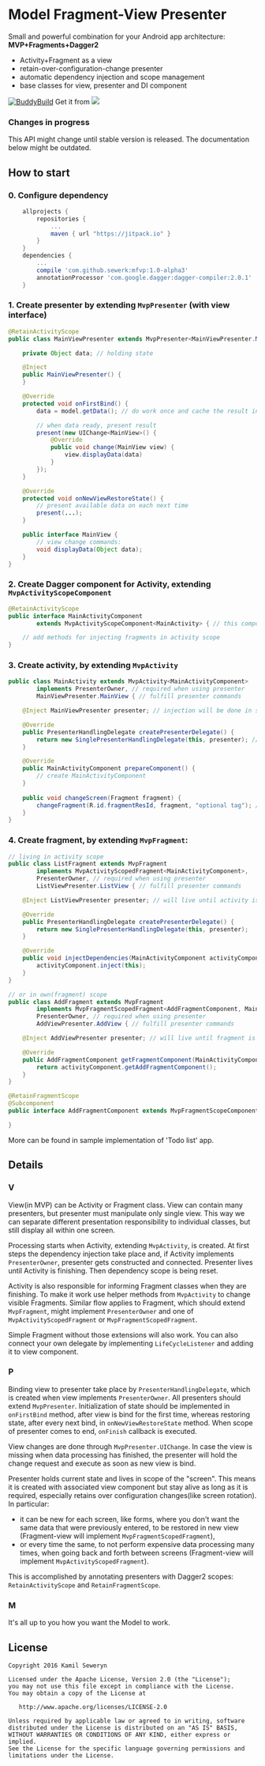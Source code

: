 # Model Fragment-View Presenter

Small and powerful combination for your Android app architecture: **MVP+Fragments+Dagger2**
 - Activity+Fragment as a view 
 - retain-over-configuration-change presenter
 - automatic dependency injection and scope management
 - base classes for view, presenter and DI component

[![BuddyBuild](https://dashboard.buddybuild.com/api/statusImage?appID=57ab933e40aec601003836de&branch=master&build=latest)](https://dashboard.buddybuild.com/apps/57ab933e40aec601003836de/build/latest)
Get it from [![](https://jitpack.io/v/sewerk/mfvp.svg)](https://jitpack.io/#sewerk/mfvp)

### Changes in progress

This API might change until stable version is released. The documentation below might be outdated.


## How to start

### 0. Configure dependency
```groovy
    allprojects {
        repositories {
            ...
            maven { url "https://jitpack.io" }
        }
    }
    dependencies {
        ...
        compile 'com.github.sewerk:mfvp:1.0-alpha3'
        annotationProcessor 'com.google.dagger:dagger-compiler:2.0.1'
    }
```

### 1. Create **presenter** by extending `MvpPresenter` (with view interface)
```java
@RetainActivityScope
public class MainViewPresenter extends MvpPresenter<MainViewPresenter.MainView> {

    private Object data; // holding state

    @Inject
    public MainViewPresenter() {
    }

    @Override
    protected void onFirstBind() {
        data = model.getData(); // do work once and cache the result in field

        // when data ready, present result
        present(new UIChange<MainView>() {
            @Override
            public void change(MainView view) {
                view.displayData(data)
            }
        });
    }

    @Override
    protected void onNewViewRestoreState() {
        // present available data on each next time
        present(...);
    }

    public interface MainView {
        // view change commands:
        void displayData(Object data);
    }
}
```
### 2. Create Dagger **component** for Activity, extending `MvpActivityScopeComponent`
```java
@RetainActivityScope
public interface MainActivityComponent
        extends MvpActivityScopeComponent<MainActivity> { // this component is for MainActivity

    // add methods for injecting fragments in activity scope
}
```
### 3. Create **activity**, by extending `MvpActivity`
```java
public class MainActivity extends MvpActivity<MainActivityComponent>
        implements PresenterOwner, // required when using presenter
        MainViewPresenter.MainView { // fulfill presenter commands

    @Inject MainViewPresenter presenter; // injection will be done in super.onCreate()

    @Override
    public PresenterHandlingDelegate createPresenterDelegate() {
        return new SinglePresenterHandlingDelegate(this, presenter); // single presenter managing this activity
    }

    @Override
    public MainActivityComponent prepareComponent() {
        // create MainActivityComponent
    }
    
    public void changeScreen(Fragment fragment) {
        changeFragment(R.id.fragmentResId, fragment, "optional tag"); // use API from MvpActivity class for proper Fragment scope management
    }
}
```
### 4. Create **fragment**, by extending `MvpFragment`:
```java
// living in activity scope
public class ListFragment extends MvpFragment
        implements MvpActivityScopedFragment<MainActivityComponent>,
        PresenterOwner, // required when using presenter
        ListViewPresenter.ListView { // fulfill presenter commands

    @Inject ListViewPresenter presenter; // will live until activity is finishing

    @Override
    public PresenterHandlingDelegate createPresenterDelegate() {
        return new SinglePresenterHandlingDelegate(this, presenter);
    }

    @Override
    public void injectDependencies(MainActivityComponent activityComponent) {
        activityComponent.inject(this);
    }
}

// or in own(fragment) scope
public class AddFragment extends MvpFragment
        implements MvpFragmentScopedFragment<AddFragmentComponent, MainActivityComponent>, // own and parent component types
        PresenterOwner, // required when using presenter 
        AddViewPresenter.AddView { // fulfill presenter commands

    @Inject AddViewPresenter presenter; // will live until fragment is finishing

    @Override
    public AddFragmentComponent getFragmentComponent(MainActivityComponent activityComponent) {
        return activityComponent.getAddFragmentComponent();
    }
}

@RetainFragmentScope
@Subcomponent
public interface AddFragmentComponent extends MvpFragmentScopeComponent<AddFragment> {

}
```

More can be found in sample implementation of 'Todo list' app.

## Details

### V

View(in MVP) can be Activity or Fragment class. View can contain many presenters, but presenter must
manipulate only single view. This way we can separate different presentation responsibility to individual classes,
but still display all within one screen.

Processing starts when Activity, extending `MvpActivity`, is created. At first steps the dependency
injection take place and, if Activity implements `PresenterOwner`, presenter gets constructed and connected.
Presenter lives until Activity is finishing. Then dependency scope is being reset.

Activity is also responsible for informing Fragment classes when they are finishing.
To make it work use helper methods from `MvpActivity` to change visible Fragments.
Similar flow applies to Fragment, which should extend `MvpFragment`, might implement `PresenterOwner`
and one of `MvpActivityScopedFragment` or `MvpFragmentScopedFragment`.

Simple Fragment without those extensions will also work.
You can also connect your own delegate by implementing `LifeCycleListener` and adding it to view component.

### P

Binding view to presenter take place by `PresenterHandlingDelegate`, which is created when view implements `PresenterOwner`.
All presenters should extend `MvpPresenter`. Initialization of state should be implemented in `onFirstBind`
method, after view is bind for the first time, whereas restoring state, after every next bind,
in `onNewViewRestoreState` method. When scope of presenter comes to end, `onFinish` callback is executed.

View changes are done through `MvpPresenter.UIChange`. In case the view is missing when
data processing has finished, the presenter will hold the change request and execute as soon as new view
is bind.

Presenter holds current state and lives in scope of the "screen".
This means it is created with associated view component but stay alive as long as it is required,
especially retains over configuration changes(like screen rotation).
In particular:
- it can be new for each screen, like forms, where you don't want the same data that were
previously entered, to be restored in new view (Fragment-view will implement `MvpFragmentScopedFragment`),
- or every time the same, to not perform expensive data processing many times,
when going back and forth between screens (Fragment-view will implement `MvpActivityScopedFragment`).

This is accomplished by annotating presenters with Dagger2 scopes: `RetainActivityScope` and `RetainFragmentScope`.

### M

It's all up to you how you want the Model to work.

## License

    Copyright 2016 Kamil Seweryn

    Licensed under the Apache License, Version 2.0 (the "License");
    you may not use this file except in compliance with the License.
    You may obtain a copy of the License at

       http://www.apache.org/licenses/LICENSE-2.0

    Unless required by applicable law or agreed to in writing, software
    distributed under the License is distributed on an "AS IS" BASIS,
    WITHOUT WARRANTIES OR CONDITIONS OF ANY KIND, either express or implied.
    See the License for the specific language governing permissions and
    limitations under the License.

